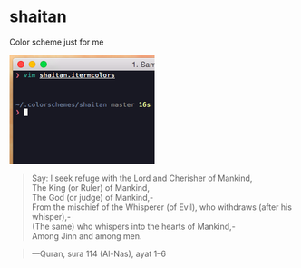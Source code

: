 # shaitan
Color scheme just for me

![alt tag](https://github.com/Stelgard/shaitan/blob/master/preview.png)

> Say: I seek refuge with the Lord and Cherisher of Mankind,  
> The King (or Ruler) of Mankind,  
> The God (or judge) of Mankind,-  
> From the mischief of the Whisperer (of Evil), who withdraws (after his
whisper),-  
> (The same) who whispers into the hearts of Mankind,-  
> Among Jinn and among men.  

> —Quran, sura 114 (Al-Nas), ayat 1–6
